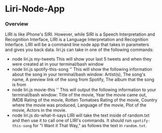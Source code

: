 # Liri-Node-App

### Overview
  LIRI is like iPhone's SIRI. However, while SIRI is a Speech Interpretation and Recognition Interface, LIRI is a Language Interpretation and Recognition Interface. LIRI will be a command line node app that takes in parameters and gives you back data.
  liri.js can take in one of the following commands:
  * node liri.js my-tweets
  This will show your last 5 tweets and when they were created at in your terminal/bash window
  * node liri.js spotify-this-song '<song name here>'
  This will show the following information about the song in your terminal/bash window: Artist(s), The song's name, A preview link of the song from Spotify, The album that the song is from
  * node liri.js movie-this '<movie name here>'
  This will output the following information to your terminal/bash window: Title of the movie, Year the movie came out, IMDB Rating of the movie, Rotten Tomatoes Rating of the movie, Country where the movie was produced, Language of the movie, Plot of the movie,  Actors in the movie.
  * node liri.js do-what-it-says
  LIRI will take the text inside of random.txt and then use it to call one of LIRI's commands. It should run `spotify-this-song` for "I Want it That Way," as follows the text in `random.txt`.
     



